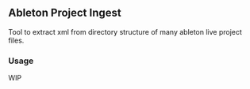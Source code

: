 ## Ableton Project Ingest

Tool to extract xml from directory structure of many ableton live project files.

### Usage

WIP